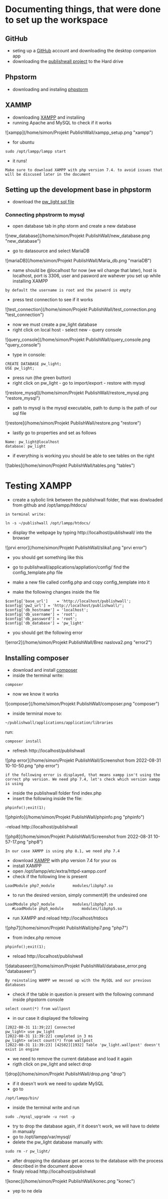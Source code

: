 # Documenting things, that were done to set up the workspace

## GitHub

- seting up a [GitHub](https://github.com/) account and downloading the desktop companion app
- downloading the [publishwall project](https://github.com/kr1stjans/publishwall) to the Hard drive

## Phpstorm
- downloading and instaling [phpstorm](https://www.jetbrains.com/phpstorm/)

## XAMMP
- downloading [XAMPP](https://www.apachefriends.org/) and instaliing
- running Apache and MySQL to check if it works

![xampp](/home/simon/Projekt PublishWall/xampp_setup.png "xampp")

- for ubuntu
```
sudo /opt/lampp/lampp start
``` 

- it runs!

```
Make sure to download XAMPP with php version 7.4. to avoid issues that will be discused later in the document 
```  

## Setting up the development base in phpstorm
- download the [pw_light sql file](https://drive.google.com/file/d/1UaWXyZwcsjMEmN9U83q_4UFqGE7M3ZAl/view)

### Connecting phpstrorm to mysql
- open database tab in php storm and create a new database

![new_database](/home/simon/Projekt PublishWall/new_database.png "new_database")

- go to datasource and select MariaDB

![mariaDB](/home/simon/Projekt PublishWall/Maria_db.png "mariaDB")

- name should be @localhost for now (we wil change that later), host is localhost, port is 3306, user and pasword are wahever you set up while installing XAMPP
```
by default the username is root and the pasword is empty
```
- press test connection to see if it works

![test_connection](/home/simon/Projekt PublishWall/test_connection.png "test_connection")

- now we must create a pw_light database
- right click on local host - select new - query console

![query_console](/home/simon/Projekt PublishWall/query_console.png "query_console")

- type in console:
```
CREATE DATABASE pw_light;
USE pw_light;
```
- press run (the green button)
- right click on pw_light - go to import/export - restore with mysql

![restore_mysql](/home/simon/Projekt PublishWall/restore_mysql.png "restore_mysql")

- path to mysql is the mysql executable, path to dump is the path of our sql file

![restore](/home/simon/Projekt PublishWall/restore.png "restore")

- lastly go to properties and set as follows
```
Name: pw_light@localhost
database: pw_light
```

- if everything is working you should be able to see tables on the right

![tables](/home/simon/Projekt PublishWall/tables.png "tables")

# Testing XAMPP
- create a sybolic link between the publishwall folder, that was dowloaded from github and /opt/lampp/htdocs/
```
in terminal write:

ln -s ~/publishwall /opt/lampp/htdocs/
``` 
- display the webpage by typing http://localhost/publishwall/ into the browser

![prvi error](/home/simon/Projekt PublishWall/slika1.png "prvi error")

- you should get something like this

- go to publishwall/applications/appliation/config/ find the config_template.php file
- make a new file called config.php and copy config_template into it
- make the following changes inside the file
```
$config['base_url']    = 'http://localhost/publishwall';
$config['pw2_url'] = 'http://localhost/publishwall/';
$config['db_hostname'] = 'localhost';
$config['db_username'] = 'root';
$config['db_password'] = 'root';
$config['db_database'] = 'pw_light'
```
- you should get the following error

![error2](/home/simon/Projekt PublishWall/Brez naslova2.png "error2")

## Installing composer
- download and install [composer](https://getcomposer.org/doc/00-intro.md)
- inside the terminal write:
```
composer
``` 
- now we know it works

![composer](/home/simon/Projekt PublishWall/composer.png "composer")

- inside terminal move to:
```
~/publishwall/applications/application/libraries 
``` 
run:
```
composer install
```
- refresh http://localhost/publishwall

![php error](/home/simon/Projekt PublishWall/Screenshot from 2022-08-31 10-10-50.png "php error")

```
if the following error is displayed, that means xampp isn't using the correct php version. We need php 7.4, let's check which version xampp is using
``` 
- inside the publishwall folder find index.php
- insert the following inside the file:
```
phpinfo();exit(1);
```
![phpinfo](/home/simon/Projekt PublishWall/phpinfo.png "phpinfo")

-reload http://localhost/publishwall

![php8](/home/simon/Projekt PublishWall/Screenshot from 2022-08-31 10-57-17.png "php8")

```
In our case XAMPP is using php 8.1, we need php 7.4
```
- download [XAMPP](https://www.apachefriends.org/download.html) with php version 7.4 for your os
- install XAMPP
- open /opt/lampp/etc/extra/httpd-xampp.conf
- check if the following line is present
```
LoadModule php7_module        modules/libphp7.so
``` 
- to run the desired version, simply comment(#) the undesired one
```
LoadModule php7_module        modules/libphp7.so
   #LoadModule php5_module        modules/libphp5.so
```
- run XAMPP and reload http://localhost/htdocs

![php7](/home/simon/Projekt PublishWall/php7.png "php7")

- from index.php remove
```
phpinfo();exit(1);
```
- reload http://localhost/publishwall

![databaseerr](/home/simon/Projekt PublishWall/database_error.png "databaseerr")

```
By reinstaling WAMPP we messed up with the MySQL and our previous databases
``` 
- check if the table in question is present with the following command inside phpstorm console
```
select count(*) from wallpost
```
- in our case it displayed the following
```
[2022-08-31 11:39:22] Connected
pw_light> use pw_light
[2022-08-31 11:39:22] completed in 3 ms
pw_light> select count(*) from wallpost
[2022-08-31 11:39:23] [42S02][1932] Table 'pw_light.wallpost' doesn't exist in engine
```
- we need to remove the current database and load it again
- rigth click on pw_light and select drop

![drop](/home/simon/Projekt PublishWall/drop.png "drop")

- if it doesn't work we need to update MySQL
- go to
```
/opt/lampp/bin/
```
- inside the terminal write and run
```
sudo ./mysql_upgrade -u root -p
``` 
- try to drop the database again, if it doesn't work, we will have to delete in manualy
- go to /opt/lampp/var/mysql/
- delete the pw_light database manually with:
```
sudo rm -r pw_light/
``` 
- after dropping the database get access to the database with the process described in the document above
- finaly reload http://localhost/publishwall

![konec](/home/simon/Projekt PublishWall/konec.png "konec")

- yep to ne dela